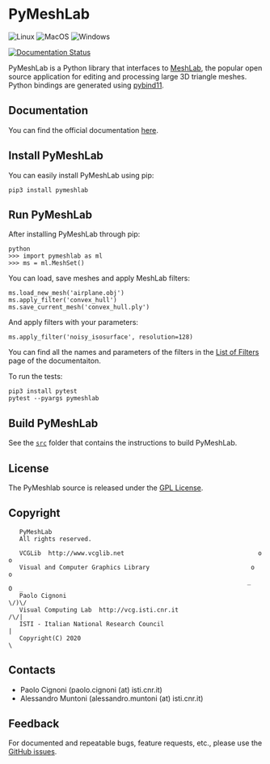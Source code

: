 # PyMeshLab

![Linux](https://github.com/cnr-isti-vclab/PyMeshLab/workflows/Linux/badge.svg)
![MacOS](https://github.com/cnr-isti-vclab/PyMeshLab/workflows/MacOS/badge.svg)
![Windows](https://github.com/cnr-isti-vclab/PyMeshLab/workflows/Windows/badge.svg)

[![Documentation Status](https://readthedocs.org/projects/pymeshlab/badge/?version=latest)](https://pymeshlab.readthedocs.io/en/latest/?badge=latest)

PyMeshLab is a Python library that interfaces to [MeshLab](https://github.com/cnr-isti-vclab/meshlab), the popular open source application for editing and processing large 3D triangle meshes. Python bindings are generated using [pybind11](https://github.com/pybind/pybind11).

## Documentation

You can find the official documentation [here](https://pymeshlab.readthedocs.io/).

## Install PyMeshLab

You can easily install PyMeshLab using pip:
```
pip3 install pymeshlab
```

## Run PyMeshLab

After installing PyMeshLab through pip:
```
python
>>> import pymeshlab as ml
>>> ms = ml.MeshSet()
```
You can load, save meshes and apply MeshLab filters:
```
ms.load_new_mesh('airplane.obj')
ms.apply_filter('convex_hull')
ms.save_current_mesh('convex_hull.ply')
```

And apply filters with your parameters:
```
ms.apply_filter('noisy_isosurface', resolution=128)
```

You can find all the names and parameters of the filters in the [List of Filters](https://pymeshlab.readthedocs.io/en/latest/filter_list.html) page of the documentaiton.

To run the tests:
```
pip3 install pytest
pytest --pyargs pymeshlab
```

## Build PyMeshLab

See the [`src`](src/README.md) folder that contains the instructions to build PyMeshLab.

## License

 The PyMeshlab source is released under the [GPL License](LICENSE).

## Copyright

```
   PyMeshLab
   All rights reserved.

   VCGLib  http://www.vcglib.net                                     o o
   Visual and Computer Graphics Library                            o     o
                                                                  _   O  _
   Paolo Cignoni                                                    \/)\/
   Visual Computing Lab  http://vcg.isti.cnr.it                    /\/|
   ISTI - Italian National Research Council                           |
   Copyright(C) 2020                                                  \
```

## Contacts

 - Paolo Cignoni (paolo.cignoni (at) isti.cnr.it)
 - Alessandro Muntoni (alessandro.muntoni (at) isti.cnr.it)

## Feedback

For documented and repeatable bugs, feature requests, etc., please use the [GitHub issues](https://github.com/cnr-isti-vclab/PyMeshLab/issues).
